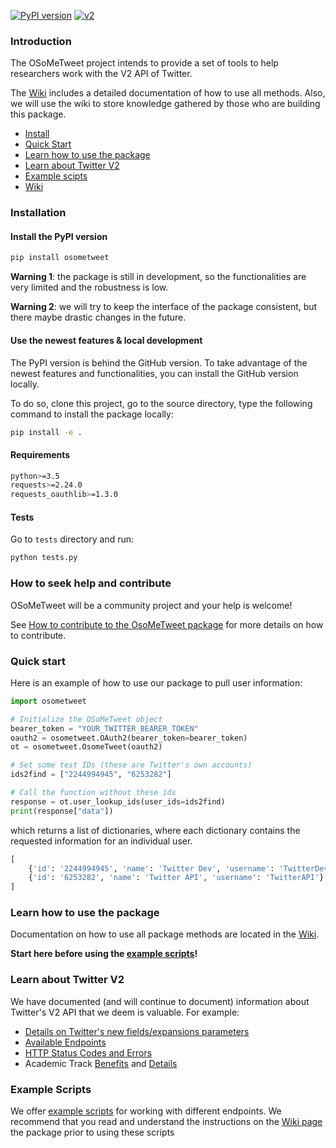 [![PyPI version](https://badge.fury.io/py/osometweet.svg)](https://badge.fury.io/py/osometweet)
[![v2](https://img.shields.io/endpoint?url=https%3A%2F%2Ftwbadges.glitch.me%2Fbadges%2Fv2)](https://developer.twitter.com/en/docs/twitter-api)

### Introduction

The OSoMeTweet project intends to provide a set of tools to help researchers work with the V2 API of Twitter.

The [Wiki](https://github.com/osome-iu/osometweet/wiki) includes a detailed documentation of how to use all methods. Also, we will use the wiki to store knowledge gathered by those who are building this package.

- [Install](#installation)
- [Quick Start](#quick-start)
- [Learn how to use the package](#learn-how-to-use-the-package)
- [Learn about Twitter V2](#learn-about-twitter-v2) 
- [Example scipts](#example-scripts) 
- [Wiki](https://github.com/osome-iu/osometweet/wiki)

### Installation
#### Install the PyPI version
```bash
pip install osometweet
```

**Warning 1**: the package is still in development, so the functionalities are very limited and the robustness is low.

**Warning 2**: we will try to keep the interface of the package consistent, but there maybe drastic changes in the future.

#### Use the newest features & local development

The PyPI version is behind the GitHub version.
To take advantage of the newest features and functionalities, you can install the GitHub version locally.

To do so, clone this project, go to the source directory, type the following command to install the package locally:

```bash
pip install -e .
```

#### Requirements

```bash
python>=3.5
requests>=2.24.0
requests_oauthlib>=1.3.0
```

#### Tests

Go to `tests` directory and run:

```bash
python tests.py
```

### How to seek help and contribute

OSoMeTweet will be a community project and your help is welcome!

See [How to contribute to the OsoMeTweet package](https://github.com/osome-iu/osometweet/blob/master/CONTRIBUTING.md) for more details on how to contribute.

### Quick start

Here is an example of how to use our package to pull user information: 
```python
import osometweet

# Initialize the OSoMeTweet object
bearer_token = "YOUR_TWITTER_BEARER_TOKEN"
oauth2 = osometweet.OAuth2(bearer_token=bearer_token)
ot = osometweet.OsomeTweet(oauth2)

# Set some test IDs (these are Twitter's own accounts)
ids2find = ["2244994945", "6253282"]

# Call the function without these ids
response = ot.user_lookup_ids(user_ids=ids2find)
print(response["data"])
```
which returns a list of dictionaries, where each dictionary contains the requested information for an individual user.
```python
[
    {'id': '2244994945', 'name': 'Twitter Dev', 'username': 'TwitterDev'},
    {'id': '6253282', 'name': 'Twitter API', 'username': 'TwitterAPI'}
]
```

### Learn how to use the package
Documentation on how to use all package methods are located in the [Wiki](https://github.com/osome-iu/osometweet/wiki). 

**Start here before using the [example scripts](#examples)!**

### Learn about Twitter V2
We have documented (and will continue to document) information about Twitter's V2 API that we deem is valuable. For example:
* [Details on Twitter's new fields/expansions parameters](https://github.com/osome-iu/osometweet/wiki/Info:-Available-Fields-and-Expansions)
* [Available Endpoints](https://github.com/osome-iu/osometweet/wiki/Info:-Available-Twitter-API-V2-Endpoints)
* [HTTP Status Codes and Errors](https://github.com/osome-iu/osometweet/wiki/Info:-HTTP-Status-Codes-and-Errors)
* Academic Track [Benefits](https://github.com/osome-iu/osometweet/wiki/Info:-Academic-Track-Benefits) and [Details](https://github.com/osome-iu/osometweet/wiki/Info:-Academic-Track-Details)

### Example Scripts
We offer [example scripts](examples) for working with different endpoints. We recommend that you read and understand the instructions on the [Wiki page](https://github.com/osome-iu/osometweet/wiki) the package prior to using these scripts


